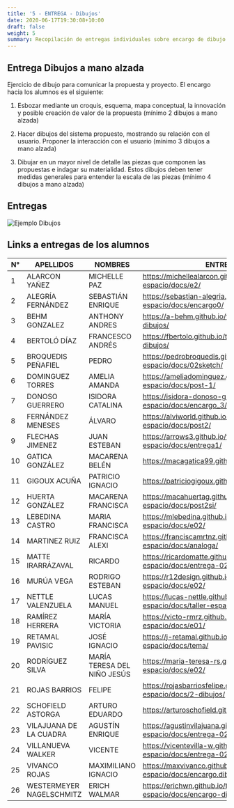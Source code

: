 ```yaml
---
title: '5 - ENTREGA - Dibujos'
date: 2020-06-17T19:30:08+10:00
draft: false
weight: 5
summary: Recopilación de entregas individuales sobre encargo de dibujo a mano alzada.
---
```


## Entrega Dibujos a mano alzada

Ejercicio de dibujo para comunicar la propuesta y proyecto. El encargo hacia los alumnos es el siguiente:

1. Esbozar mediante un croquis, esquema, mapa conceptual, la innovación y posible creación de valor de la propuesta (mínimo 2 dibujos a mano alzada)

2. Hacer dibujos del sistema propuesto, mostrando su relación con el usuario. Proponer la interacción con el usuario (mínimo 3 dibujos a mano alzada)

3. Dibujar en un mayor nivel de detalle las piezas que componen las propuestas e indagar su materialidad. Estos dibujos deben tener medidas generales para entender la escala de las piezas (mínimo 4 dibujos a mano alzada)

## Entregas

![Ejemplo Dibujos](/img/encargo-dibujos/dibujo.png "Ejemplo Dibujos")


## Links a entregas de los alumnos

| N° | APELLIDOS | NOMBRES | ENTREGA DIBUJOS | 
| ----------- | ----------- | ----------- | ----------- |
| 1 | ALARCON YAÑEZ | MICHELLE PAZ | https://michellealarcon.github.io/taller-ciudad-espacio/docs/e2/ |
| 2 | ALEGRÍA FERNÁNDEZ | SEBASTIÁN ENRIQUE | https://sebastian-alegria.github.io/taller-ciudad-espacio/docs/encargo0/ |
| 3 | BEHM GONZALEZ | ANTHONY ANDRES | https://a-behm.github.io/taller-ciudad-espacio/docs/2-dibujos/ |
| 4 | BERTOLÓ DÍAZ | FRANCESCO ANDRÉS | https://fbertolo.github.io/taller-ciudad-espacio/docs/2-dibujos/ |
| 5 | BROQUEDIS PEÑAFIEL | PEDRO | https://pedrobroquedis.github.io/taller-ciudad-espacio/docs/02sketch/ |
| 6 | DOMINGUEZ TORRES | AMELIA AMANDA | https://ameliadominguez.github.io/taller-ciudad-espacio/docs/post-1/ |
| 7 | DONOSO GUERRERO | ISIDORA CATALINA | https://isidora-donoso-g.github.io/taller-ciudad-espacio/docs/encargo_3/ |
| 8 | FERNÁNDEZ MENESES | ÁLVARO | https://alviworld.github.io/taller-ciudad-espacio/docs/post2/ |
| 9 | FLECHAS JIMENEZ | JUAN ESTEBAN | https://arrows3.github.io/taller-ciudad-espacio/docs/entrega1/ |
| 10 | GATICA GONZÁLEZ | MACARENA BELÉN | https://macagatica99.github.io/docs/post-1/ |
| 11 | GIGOUX ACUÑA | PATRICIO IGNACIO | https://patriciogigoux.github.io/tce/docs/encargo_dibujos/ |
| 12 | HUERTA GONZÁLEZ | MACARENA FRANCISCA | https://macahuertag.github.io/taller-ciudad-espacio/docs/post2si/ |
| 13 | LEBEDINA CASTRO | MARIA FRANCISCA | https://mlebedina.github.io/taller-ciudad-espacio/docs/e02/ |
| 14 | MARTINEZ RUIZ | FRANCISCA ALEXI | https://franciscamrtnz.github.io/taller-ciudad-espacio/docs/analoga/ |
| 15 | MATTE IRARRÁZAVAL | RICARDO | https://ricardomatte.github.io/taller-ciudad-espacio/docs/entrega-02/ |
| 16 | MURÚA VEGA | RODRIGO ESTEBAN | https://r12design.github.io/taller-ciudad-espacio/docs/e02/ |
| 17 | NETTLE VALENZUELA | LUCAS MANUEL | https://lucas-nettle.github.io/taller-ciudad-espacio/docs/taller-espacio-ciudad/ |
| 18 | RAMÍREZ HERRERA | MARÍA VICTORIA | https://victo-rmrz.github.io/taller-ciudad-espacio/docs/e01/ |
| 19 | RETAMAL PAVISIC | JOSÉ IGNACIO | https://j-retamal.github.io/taller-ciudad-espacio/docs/tema/ |
| 20 | RODRÍGUEZ SILVA | MARÍA TERESA DEL NIÑO JESÚS | https://maria-teresa-rs.github.io/taller-ciudad-espacio/docs/e02/ |
| 21 | ROJAS BARRIOS | FELIPE | https://rojasbarriosfelipe.github.io/taller-ciudad-espacio/docs/2-dibujos/ |
| 22 | SCHOFIELD ASTORGA | ARTURO EDUARDO | https://arturoschofield.github.io/docs/encargo2/ |
| 23 | VILAJUANA DE LA CUADRA | AGUSTÍN ENRIQUE | https://agustinvilajuana.github.io/taller-ciudad-espacio/docs/entrega-02/ |
| 24 | VILLANUEVA WALKER | VICENTE | https://vicentevilla-w.github.io/taller-ciudad-espacio/docs/entrega-02/ |
| 25 | VIVANCO ROJAS | MAXIMILIANO IGNACIO | https://maxvivanco.github.io/taller-ciudad-espacio/docs/encargo.dibujos/ |
| 26 | WESTERMEYER NAGELSCHMITZ | ERICH WALMAR | https://erichwn.github.io/taller-ciudad-espacio/docs/encargo-dibujos/ |